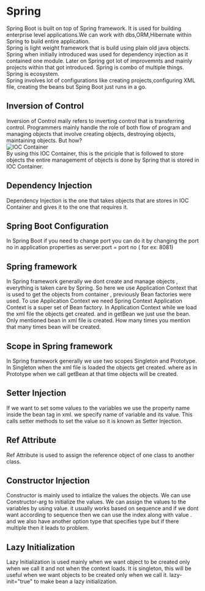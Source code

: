 # **Spring**<br/>
  Spring Boot is built on top of Spring framework. It is used for building enterprise level applications.We can work with dbs,ORM,Hibernate within Spring to build entire application.<br/>
    Spring is light weight framework that is build using plain old java objects. Spring when initially introduced was used for dependency injection as it contained one module. Later on Spring got lot of improvemnts and mainly projects within that got introduced. Spring is combo of multiple things. Spring is ecosystem.<br/>
    Spring involves lot of configurations like creating projects,configuring XML file, creating the beans but Sping Boot just runs in a go. 
## Inversion of Control
Inversion of Control maily refers to inverting control that is transferring control. Programmers mainly handle the role of both flow of program and managing objects that involve creating objects, destroying objects, maintaining objects. But how? <br/>
![IOC Container](https://github.com/user-attachments/assets/f79b932c-e962-48be-9083-4fc2423bf6de)<br/>
By using this IOC Container, this is the priciple that is followed to store objects the entire managememt of objects is done by Spring that is stored in IOC Container.<br/>
## Dependency Injection
Dependency Injection is the one that takes objects that are stores in IOC Container and gives it to the one that requires it. 

## Spring Boot Configuration
In Spring Boot if you need to change port you can do it by changing the port no in application properties as server.port = port no ( for ex: 8081)


## Spring framework
In Spring framework generally we dont create and manage objects , everything is taken care by Spring. So here we use Application Context that is used to get the objects from container , previously Bean factories were used.
To use Application Context we need Spring Context
Application Context is a super set of Bean factory.
In Application Context while we load the xml file the objects get created. and in getBean we just use the bean.
Only mentioned bean in xml file is created. How many times you mention that many times bean will be created. 

## Scope in Spring framework
In Spring framework generally we use two scopes Singleton and Prototype. In Singleton when the xml file is loaded the objects get created. where as in Prototype when we call getBean at that time objects will be created. 

## Setter Injection
If we want to set some values to the variables we use the property name inside the bean tag in xml. we specify name of variable and its value. This calls setter methods to set the value so it is known as Setter Injection.

<property name ="" class=""/>

## Ref Attribute
Ref Attribute is used to assign the reference object of one class to another class. 

## Constructor Injection
Constructor is mainly used to intialize the values the objects. We can use Constructor-arg to initialize the values. 
We can assign the values to the variables by using value. it usually works based on sequence and if we dont want according to sequence then we can use the index along with value . and we also have another option type that specifies type but if there multiple then it leads to problem.

## Lazy Initialization
Lazy Initialization is used mainly when we want object to be created only when we call it and not when the context loads. It is singleton, this will be useful when we want objects to be created only when we call it. lazy-init="true" to make bean a lazy initialization.
